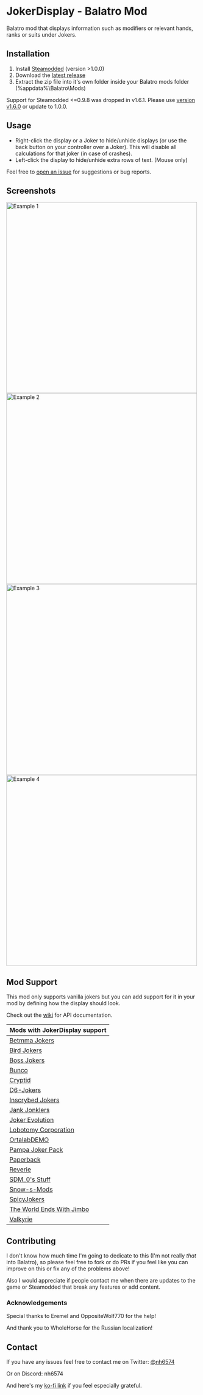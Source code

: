 # JokerDisplay - Balatro Mod

Balatro mod that displays information such as modifiers or relevant hands, ranks or suits under Jokers.

## Installation

1. Install [Steamodded](https://github.com/Steamopollys/Steamodded) (version >1.0.0)
2. Download the [latest release](https://github.com/nh6574/JokerDisplay/releases)
3. Extract the zip file into it's own folder inside your Balatro mods folder (%appdata%\Balatro\Mods)

Support for Steamodded <=0.9.8 was dropped in v1.6.1. Please use [version v1.6.0](https://github.com/nh6574/JokerDisplay/releases/tag/v1.6.0) or update to 1.0.0.

## Usage

* Right-click the display or a Joker to hide/unhide displays (or use the back button on your controller over a Joker). This will disable all calculations for that joker (in case of crashes).
* Left-click the display to hide/unhide extra rows of text. (Mouse only)

Feel free to [open an issue](https://github.com/nh6574/JokerDisplay/issues) for suggestions or bug reports.

## Screenshots

<img src="examples/example_1.png" alt="Example 1" width="500">
<img src="examples/example_2.png" alt="Example 2" width="500">
<img src="examples/example_3.png" alt="Example 3" width="500">
<img src="examples/example_4.png" alt="Example 4" width="500">

## Mod Support

This mod only supports vanilla jokers but you can add support for it in your mod by defining how the display should look.

Check out the [wiki](https://github.com/nh6574/JokerDisplay/wiki) for API documentation.

| Mods with JokerDisplay support |
|---|
| [Betmma Jokers](https://github.com/betmma/my_balatro_mods) |
| [Bird Jokers](https://github.com/JustinBanzon/Bird-Jokers) |
| [Boss Jokers](https://github.com/KilledByLava/BossJokers) |
| [Bunco](https://github.com/Firch/Bunco) |
| [Cryptid](https://github.com/MathIsFun0/Cryptid) |
| [D6-Jokers](https://github.com/GauntletGames-2086/D6-Jokers) |
| [Inscrybed Jokers](https://github.com/LunaAstraCassiopeia/LunasBalatroMods) |
| [Jank Jonklers](https://github.com/spikeof2010/JankJonklers) |
| [Joker Evolution](https://github.com/SDM0/Joker-Evolution) |
| [Lobotomy Corporation](https://github.com/Mysthaps/LobotomyCorp) |
| [OrtalabDEMO](https://github.com/GauntletGames-2086/Ortalab-DEMO) |
| [Pampa Joker Pack](https://github.com/lshtech/balatro-pampa-joker-pack) |
| [Paperback](https://github.com/GitNether/paperback) |
| [Reverie](https://github.com/dvrp0/reverie/tree/main) |
| [SDM_0's Stuff](https://github.com/SDM0/SDM_0-s-Stuff/) |
| [Snow-s-Mods](https://github.com/RattlingSnow353/Snow-s-Mods) |
| [SpicyJokers](https://github.com/RitchieDimaria/SpicyJokers) |
| [The World Ends With Jimbo](https://github.com/parchmentEngineer/The-World-Ends-With-Jimbo) |
| [Valkyrie](https://github.com/dainekoichi/Valkyrie-BalatroMod) |

## Contributing

I don't know how much time I'm going to dedicate to this (I'm not really _that_ into Balatro), so please feel free to fork or do PRs if you feel like you can improve on this or fix any of the problems above!

Also I would appreciate if people contact me when there are updates to the game or Steamodded that break any features or add content.

### Acknowledgements

Special thanks to Eremel and OppositeWolf770 for the help!

And thank you to WholeHorse for the Russian localization!

## Contact

If you have any issues feel free to contact me on Twitter: [@nh6574](https://twitter.com/nh6574)

Or on Discord: nh6574

And here's my [ko-fi link](https://ko-fi.com/nh6574) if you feel especially grateful.
